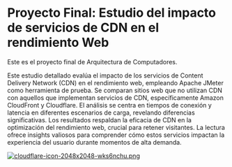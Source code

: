 
<HTML>
<h1>Proyecto Final: Estudio del impacto de servicios de CDN en el
rendimiento Web</h1>
Este es el proyecto final de Arquitectura de Computadores.

Este estudio detallado evalúa el impacto de los servicios de Content Delivery Network (CDN) en el rendimiento web, empleando Apache JMeter como herramienta de prueba. Se comparan sitios web que no utilizan CDN con aquellos que implementan servicios de CDN, específicamente Amazon CloudFront y Cloudflare. El análisis se centra en tiempos de conexión y latencia en diferentes escenarios de carga, revelando diferencias significativas. Los resultados respaldan la eficacia de CDN en la optimización del rendimiento web, crucial para retener visitantes. La lectura ofrece insights valiosos para comprender cómo estos servicios impactan la experiencia del usuario durante momentos de alta demanda.

[![cloudflare-icon-2048x2048-wks6nchu.png](https://i.postimg.cc/nzWLRRyb/cloudflare-icon-2048x2048-wks6nchu.png)](https://postimg.cc/DJqFmgfB)
